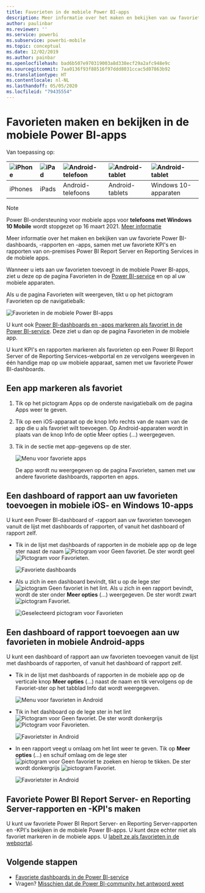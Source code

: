 ```yaml
---
title: Favorieten in de mobiele Power BI-apps
description: Meer informatie over het maken en bekijken van uw favoriete Power BI-dashboards, -rapporten en -apps, plus rapporten en KPI's van Power BI Report Server en Reporting Services in de mobiele apps.
author: paulinbar
ms.reviewer: ''
ms.service: powerbi
ms.subservice: powerbi-mobile
ms.topic: conceptual
ms.date: 12/02/2019
ms.author: painbar
ms.openlocfilehash: bad6b507e970319003a8d338ecf29a2afc948e9c
ms.sourcegitcommit: 7aa0136f93f88516f97ddd8031ccac5d07863b92
ms.translationtype: HT
ms.contentlocale: nl-NL
ms.lasthandoff: 05/05/2020
ms.locfileid: "79435554"
---
```

# <a name="make-and-view-favorites-in-the-power-bi-mobile-apps"></a>Favorieten maken en bekijken in de mobiele Power BI-apps
Van toepassing op:

| ![iPhone](./media/mobile-apps-favorites/iphone-logo-50-px.png) | ![iPad](./media/mobile-apps-favorites/ipad-logo-50-px.png) | ![Android-telefoon](./media/mobile-apps-favorites/android-phone-logo-50-px.png) | ![Android-tablet](./media/mobile-apps-favorites/android-tablet-logo-50-px.png) | ![Android-tablet](./media/mobile-apps-favorites/win-10-logo-50-px.png) |
|:--- |:--- |:--- |:--- |:--- |
| iPhones |iPads |Android-telefoons |Android-tablets |Windows 10-apparaten |

>[!NOTE]
>Power BI-ondersteuning voor mobiele apps voor **telefoons met Windows 10 Mobile** wordt stopgezet op 16 maart 2021. [Meer informatie](https://go.microsoft.com/fwlink/?linkid=2121400)

Meer informatie over het maken en bekijken van uw favoriete Power BI-dashboards, -rapporten en -apps, samen met uw favoriete KPI's en rapporten van on-premises Power BI Report Server en Reporting Services in de mobiele apps.

Wanneer u iets aan uw favorieten toevoegt in de mobiele Power BI-apps, ziet u deze op de pagina Favorieten in de [Power BI-service](https://powerbi.com) en op al uw mobiele apparaten.

Als u de pagina Favorieten wilt weergeven, tikt u op het pictogram Favorieten op de navigatiebalk:

![Favorieten in de mobiele Power BI-apps](./media/mobile-apps-favorites/power-bi-android-favorites-reports.png)


U kunt ook [Power BI-dashboards en -apps markeren als favoriet in de Power BI-service](../end-user-favorite.md). Deze ziet u dan op de pagina Favorieten in de mobiele app.

U kunt KPI's en rapporten markeren als favorieten op een Power BI Report Server of de Reporting Services-webportal en ze vervolgens weergeven in één handige map op uw mobiele apparaat, samen met uw favoriete Power BI-dashboards.

## <a name="make-an-app-a-favorite"></a>Een app markeren als favoriet
1. Tik op het pictogram Apps op de onderste navigatiebalk om de pagina Apps weer te geven.

2. Tik op een iOS-apparaat op de knop Info rechts van de naam van de app die u als favoriet wilt toevoegen. Op Android-apparaten wordt in plaats van de knop Info de optie Meer opties (...) weergegeven. 

3. Tik in de sectie met app-gegevens op de ster.
   
    ![Menu voor favoriete apps](./media/mobile-apps-favorites/power-bi-android-favorite-app-ellipsis.png)
   
    De app wordt nu weergegeven op de pagina Favorieten, samen met uw andere favoriete dashboards, rapporten en apps.
   
## <a name="make-a-dashboard-or-report-a-favorite-in-the-ios-and-windows-10-mobile-apps"></a>Een dashboard of rapport aan uw favorieten toevoegen in mobiele iOS- en Windows 10-apps
U kunt een Power BI-dashboard of -rapport aan uw favorieten toevoegen vanuit de lijst met dashboards of rapporten, of vanuit het dashboard of rapport zelf.

* Tik in de lijst met dashboards of rapporten in de mobiele app op de lege ster naast de naam ![Pictogram voor Geen favoriet](./././media/mobile-apps-favorites/power-bi-mobile-not-favorite-icon.png). De ster wordt geel ![Pictogram voor Favorieten](./././media/mobile-apps-favorites/power-bi-mobile-yes-favorite-icon.png).
  
    ![Favoriete dashboards](./media/mobile-apps-favorites/power-bi-mobile-make-dashboard-favorite.png)
* Als u zich in een dashboard bevindt, tikt u op de lege ster ![pictogram Geen favoriet](./././media/mobile-apps-favorites/power-bi-mobile-not-favorite-icon.png) in het lint. Als u zich in een rapport bevindt, wordt de ster onder **Meer opties** (...) weergegeven.  De ster wordt zwart ![pictogram Favoriet](./././media/mobile-apps-favorites/power-bi-mobile-favorite-selected-black.png).
  
    ![Geselecteerd pictogram voor Favorieten](./media/mobile-apps-favorites/power-bi-mobile-favorite-selected.png)

## <a name="make-a-dashboard-or-report-a-favorite-in-the-android-mobile-apps"></a>Een dashboard of rapport toevoegen aan uw favorieten in mobiele Android-apps
U kunt een dashboard of rapport aan uw favorieten toevoegen vanuit de lijst met dashboards of rapporten, of vanuit het dashboard of rapport zelf.

* Tik in de lijst met dashboards of rapporten in de mobiele app op de verticale knop **Meer opties** (...) naast de naam en tik vervolgens op de Favoriet-ster op het tabblad Info dat wordt weergegeven.
  
    ![Menu voor favorieten in Android](./media/mobile-apps-favorites/power-bi-android-make-favorite.png)

* Tik in het dashboard op de lege ster in het lint ![Pictogram voor Geen favoriet](./././media/mobile-apps-favorites/power-bi-mobile-not-favorite-icon.png). De ster wordt donkergrijs ![Pictogram voor Favorieten](./media/mobile-apps-favorites/power-bi-android-favorite-icon.png).
  
    ![Favorietster in Android](./media/mobile-apps-favorites/power-bi-android-favorite-in-dashboard.png)

* In een rapport veegt u omlaag om het lint weer te geven. Tik op **Meer opties** (...) en schuif omlaag om de lege ster ![pictogram voor Geen favoriet](./././media/mobile-apps-favorites/power-bi-mobile-not-favorite-icon.png) te zoeken en hierop te tikken. De ster wordt donkergrijs ![pictogram Favoriet](./media/mobile-apps-favorites/power-bi-android-favorite-icon.png).
  
    ![Favorietster in Android](./media/mobile-apps-favorites/power-bi-android-favorite-in-report.png)

## <a name="make-favorite-power-bi-report-server-and-reporting-services-reports-and-kpis"></a>Favoriete Power BI Report Server- en Reporting Server-rapporten en -KPI's maken
U kunt uw favoriete Power BI Report Server- en Reporting Server-rapporten en -KPI's bekijken in de mobiele Power BI-apps. U kunt deze echter niet als favoriet markeren in de mobiele apps. U [labelt ze als favorieten in de webportal](../../report-server/tutorial-explore-report-server-web-portal.md#tag-your-favorites). 

## <a name="next-steps"></a>Volgende stappen
* [Favoriete dashboards in de Power BI-service](../end-user-favorite.md) 
* Vragen? [Misschien dat de Power BI-community het antwoord weet](https://community.powerbi.com/)

